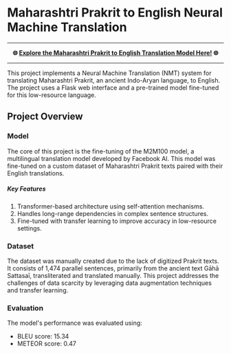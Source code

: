 # Maharashtri Prakrit to English Neural Machine Translation

---

<div align="center">

**🌐 [Explore the Maharashtri Prakrit to English Translation Model Here!](YOUR_DEPLOYED_MODEL_LINK) 🌐**

</div>

---

This project implements a Neural Machine Translation (NMT) system for translating Maharashtri Prakrit, an ancient Indo-Aryan language, to English. The project uses a Flask web interface and a pre-trained model fine-tuned for this low-resource language.

## Project Overview
### Model
The core of this project is the fine-tuning of the M2M100 model, a multilingual translation model developed by Facebook AI. This model was fine-tuned on a custom dataset of Maharashtri Prakrit texts paired with their English translations.

##### Key Features
1. Transformer-based architecture using self-attention mechanisms.
2. Handles long-range dependencies in complex sentence structures.
3. Fine-tuned with transfer learning to improve accuracy in low-resource settings.

### Dataset
The dataset was manually created due to the lack of digitized Prakrit texts. It consists of 1,474 parallel sentences, primarily from the ancient text Gāhā Sattasaī, transliterated and translated manually. This project addresses the challenges of data scarcity by leveraging data augmentation techniques and transfer learning.

### Evaluation
The model's performance was evaluated using:

- BLEU score: 15.34
- METEOR score: 0.47
